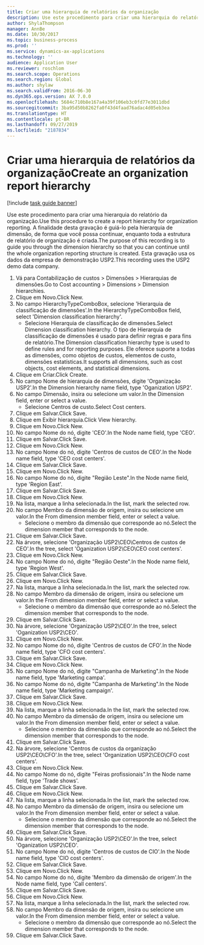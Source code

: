 ```yaml
---
title: Criar uma hierarquia de relatórios da organização
description: Use este procedimento para criar uma hierarquia do relatório da organização.
author: ShylaThompson
manager: AnnBe
ms.date: 10/30/2017
ms.topic: business-process
ms.prod: ''
ms.service: dynamics-ax-applications
ms.technology: ''
audience: Application User
ms.reviewer: roschlom
ms.search.scope: Operations
ms.search.region: Global
ms.author: shylaw
ms.search.validFrom: 2016-06-30
ms.dyn365.ops.version: AX 7.0.0
ms.openlocfilehash: 5684c710b8e167a4a39f106eb3c0fd77e3011dbd
ms.sourcegitcommit: 3ba95d50b8262fa0f43d4faad76adac4d05eb3ea
ms.translationtype: HT
ms.contentlocale: pt-BR
ms.lasthandoff: 09/27/2019
ms.locfileid: "2187834"
---
```

# <a name="create-an-organization-report-hierarchy"></a><span data-ttu-id="78e76-103">Criar uma hierarquia de relatórios da organização</span><span class="sxs-lookup"><span data-stu-id="78e76-103">Create an organization report hierarchy</span></span>

[!include [task guide banner](../../includes/task-guide-banner.md)]

<span data-ttu-id="78e76-104">Use este procedimento para criar uma hierarquia do relatório da organização.</span><span class="sxs-lookup"><span data-stu-id="78e76-104">Use this procedure to create a report hierarchy for organization reporting.</span></span> <span data-ttu-id="78e76-105">A finalidade desta gravação é guiá-lo pela hierarquia de dimensão, de forma que você possa continuar, enquanto toda a estrutura de relatório de organização é criada.</span><span class="sxs-lookup"><span data-stu-id="78e76-105">The purpose of this recording is to guide you through the dimension hierarchy so that you can continue until the whole organization reporting structure is created.</span></span> <span data-ttu-id="78e76-106">Esta gravação usa os dados da empresa de demonstração USP2.</span><span class="sxs-lookup"><span data-stu-id="78e76-106">This recording uses the USP2 demo data company.</span></span>

1. <span data-ttu-id="78e76-107">Vá para Contabilização de custos > Dimensões > Hierarquias de dimensões.</span><span class="sxs-lookup"><span data-stu-id="78e76-107">Go to Cost accounting > Dimensions > Dimension hierarchies.</span></span>
2. <span data-ttu-id="78e76-108">Clique em Novo.</span><span class="sxs-lookup"><span data-stu-id="78e76-108">Click New.</span></span>
3. <span data-ttu-id="78e76-109">No campo HierarchyTypeComboBox, selecione 'Hierarquia de classificação de dimensões'.</span><span class="sxs-lookup"><span data-stu-id="78e76-109">In the HierarchyTypeComboBox field, select 'Dimension classification hierarchy'.</span></span>
    * <span data-ttu-id="78e76-110">Selecione Hierarquia de classificação de dimensões.</span><span class="sxs-lookup"><span data-stu-id="78e76-110">Select Dimension classification hierarchy.</span></span> <span data-ttu-id="78e76-111">O tipo de Hierarquia de classificação de dimensões é usado para definir regras e para fins de relatório.</span><span class="sxs-lookup"><span data-stu-id="78e76-111">The Dimension classification hierarchy type is used to define rules and for reporting purposes.</span></span> <span data-ttu-id="78e76-112">Ele oferece suporte a todas as dimensões, como objetos de custos, elementos de custo, dimensões estatísticas.</span><span class="sxs-lookup"><span data-stu-id="78e76-112">It supports all dimensions, such as cost objects, cost elements, and statistical dimensions.</span></span>  
4. <span data-ttu-id="78e76-113">Clique em Criar.</span><span class="sxs-lookup"><span data-stu-id="78e76-113">Click Create.</span></span>
5. <span data-ttu-id="78e76-114">No campo Nome de hierarquia de dimensões, digite 'Organização USP2'.</span><span class="sxs-lookup"><span data-stu-id="78e76-114">In the Dimension hierarchy name field, type 'Oganization USP2'.</span></span>
6. <span data-ttu-id="78e76-115">No campo Dimensão, insira ou selecione um valor.</span><span class="sxs-lookup"><span data-stu-id="78e76-115">In the Dimension field, enter or select a value.</span></span>
    * <span data-ttu-id="78e76-116">Selecione Centros de custo.</span><span class="sxs-lookup"><span data-stu-id="78e76-116">Select Cost centers.</span></span>  
7. <span data-ttu-id="78e76-117">Clique em Salvar.</span><span class="sxs-lookup"><span data-stu-id="78e76-117">Click Save.</span></span>
8. <span data-ttu-id="78e76-118">Clique em Exibir hierarquia.</span><span class="sxs-lookup"><span data-stu-id="78e76-118">Click View hierarchy.</span></span>
9. <span data-ttu-id="78e76-119">Clique em Novo.</span><span class="sxs-lookup"><span data-stu-id="78e76-119">Click New.</span></span>
10. <span data-ttu-id="78e76-120">No campo Nome do nó, digite 'CEO'.</span><span class="sxs-lookup"><span data-stu-id="78e76-120">In the Node name field, type 'CEO'.</span></span>
11. <span data-ttu-id="78e76-121">Clique em Salvar.</span><span class="sxs-lookup"><span data-stu-id="78e76-121">Click Save.</span></span>
12. <span data-ttu-id="78e76-122">Clique em Novo.</span><span class="sxs-lookup"><span data-stu-id="78e76-122">Click New.</span></span>
13. <span data-ttu-id="78e76-123">No campo Nome do nó, digite 'Centros de custos de CEO'.</span><span class="sxs-lookup"><span data-stu-id="78e76-123">In the Node name field, type 'CEO cost centers'.</span></span>
14. <span data-ttu-id="78e76-124">Clique em Salvar.</span><span class="sxs-lookup"><span data-stu-id="78e76-124">Click Save.</span></span>
15. <span data-ttu-id="78e76-125">Clique em Novo.</span><span class="sxs-lookup"><span data-stu-id="78e76-125">Click New.</span></span>
16. <span data-ttu-id="78e76-126">No campo Nome do nó, digite "Região Leste".</span><span class="sxs-lookup"><span data-stu-id="78e76-126">In the Node name field, type 'Region East'.</span></span>
17. <span data-ttu-id="78e76-127">Clique em Salvar.</span><span class="sxs-lookup"><span data-stu-id="78e76-127">Click Save.</span></span>
18. <span data-ttu-id="78e76-128">Clique em Novo.</span><span class="sxs-lookup"><span data-stu-id="78e76-128">Click New.</span></span>
19. <span data-ttu-id="78e76-129">Na lista, marque a linha selecionada.</span><span class="sxs-lookup"><span data-stu-id="78e76-129">In the list, mark the selected row.</span></span>
20. <span data-ttu-id="78e76-130">No campo Membro da dimensão de origem, insira ou selecione um valor.</span><span class="sxs-lookup"><span data-stu-id="78e76-130">In the From dimension member field, enter or select a value.</span></span>
    * <span data-ttu-id="78e76-131">Selecione o membro da dimensão que corresponde ao nó.</span><span class="sxs-lookup"><span data-stu-id="78e76-131">Select the dimension member that corresponds to the node.</span></span>  
21. <span data-ttu-id="78e76-132">Clique em Salvar.</span><span class="sxs-lookup"><span data-stu-id="78e76-132">Click Save.</span></span>
22. <span data-ttu-id="78e76-133">Na árvore, selecione 'Organização USP2\CEO\Centros de custos de CEO'.</span><span class="sxs-lookup"><span data-stu-id="78e76-133">In the tree, select 'Oganization USP2\CEO\CEO cost centers'.</span></span>
23. <span data-ttu-id="78e76-134">Clique em Novo.</span><span class="sxs-lookup"><span data-stu-id="78e76-134">Click New.</span></span>
24. <span data-ttu-id="78e76-135">No campo Nome do nó, digite "Região Oeste".</span><span class="sxs-lookup"><span data-stu-id="78e76-135">In the Node name field, type 'Region West'.</span></span>
25. <span data-ttu-id="78e76-136">Clique em Salvar.</span><span class="sxs-lookup"><span data-stu-id="78e76-136">Click Save.</span></span>
26. <span data-ttu-id="78e76-137">Clique em Novo.</span><span class="sxs-lookup"><span data-stu-id="78e76-137">Click New.</span></span>
27. <span data-ttu-id="78e76-138">Na lista, marque a linha selecionada.</span><span class="sxs-lookup"><span data-stu-id="78e76-138">In the list, mark the selected row.</span></span>
28. <span data-ttu-id="78e76-139">No campo Membro da dimensão de origem, insira ou selecione um valor.</span><span class="sxs-lookup"><span data-stu-id="78e76-139">In the From dimension member field, enter or select a value.</span></span>
    * <span data-ttu-id="78e76-140">Selecione o membro da dimensão que corresponde ao nó.</span><span class="sxs-lookup"><span data-stu-id="78e76-140">Select the dimension member that corresponds to the node.</span></span>  
29. <span data-ttu-id="78e76-141">Clique em Salvar.</span><span class="sxs-lookup"><span data-stu-id="78e76-141">Click Save.</span></span>
30. <span data-ttu-id="78e76-142">Na árvore, selecione 'Organização USP2\CEO'.</span><span class="sxs-lookup"><span data-stu-id="78e76-142">In the tree, select 'Oganization USP2\CEO'.</span></span>
31. <span data-ttu-id="78e76-143">Clique em Novo.</span><span class="sxs-lookup"><span data-stu-id="78e76-143">Click New.</span></span>
32. <span data-ttu-id="78e76-144">No campo Nome do nó, digite 'Centros de custos de CFO'.</span><span class="sxs-lookup"><span data-stu-id="78e76-144">In the Node name field, type 'CFO cost centers'.</span></span>
33. <span data-ttu-id="78e76-145">Clique em Salvar.</span><span class="sxs-lookup"><span data-stu-id="78e76-145">Click Save.</span></span>
34. <span data-ttu-id="78e76-146">Clique em Novo.</span><span class="sxs-lookup"><span data-stu-id="78e76-146">Click New.</span></span>
35. <span data-ttu-id="78e76-147">No campo Nome do nó, digite "Campanha de Marketing".</span><span class="sxs-lookup"><span data-stu-id="78e76-147">In the Node name field, type 'Marketing campa'.</span></span>
36. <span data-ttu-id="78e76-148">No campo Nome do nó, digite "Campanha de Marketing".</span><span class="sxs-lookup"><span data-stu-id="78e76-148">In the Node name field, type 'Marketing campaign'.</span></span>
37. <span data-ttu-id="78e76-149">Clique em Salvar.</span><span class="sxs-lookup"><span data-stu-id="78e76-149">Click Save.</span></span>
38. <span data-ttu-id="78e76-150">Clique em Novo.</span><span class="sxs-lookup"><span data-stu-id="78e76-150">Click New.</span></span>
39. <span data-ttu-id="78e76-151">Na lista, marque a linha selecionada.</span><span class="sxs-lookup"><span data-stu-id="78e76-151">In the list, mark the selected row.</span></span>
40. <span data-ttu-id="78e76-152">No campo Membro da dimensão de origem, insira ou selecione um valor.</span><span class="sxs-lookup"><span data-stu-id="78e76-152">In the From dimension member field, enter or select a value.</span></span>
    * <span data-ttu-id="78e76-153">Selecione o membro da dimensão que corresponde ao nó.</span><span class="sxs-lookup"><span data-stu-id="78e76-153">Select the dimension member that corresponds to the node.</span></span>  
41. <span data-ttu-id="78e76-154">Clique em Salvar.</span><span class="sxs-lookup"><span data-stu-id="78e76-154">Click Save.</span></span>
42. <span data-ttu-id="78e76-155">Na árvore, selecione 'Centros de custos da organização USP2\CEO\CFO'.</span><span class="sxs-lookup"><span data-stu-id="78e76-155">In the tree, select 'Organization USP2\CEO\CFO cost centers'.</span></span>
43. <span data-ttu-id="78e76-156">Clique em Novo.</span><span class="sxs-lookup"><span data-stu-id="78e76-156">Click New.</span></span>
44. <span data-ttu-id="78e76-157">No campo Nome do nó, digite "Feiras profissionais".</span><span class="sxs-lookup"><span data-stu-id="78e76-157">In the Node name field, type 'Trade shows'.</span></span>
45. <span data-ttu-id="78e76-158">Clique em Salvar.</span><span class="sxs-lookup"><span data-stu-id="78e76-158">Click Save.</span></span>
46. <span data-ttu-id="78e76-159">Clique em Novo.</span><span class="sxs-lookup"><span data-stu-id="78e76-159">Click New.</span></span>
47. <span data-ttu-id="78e76-160">Na lista, marque a linha selecionada.</span><span class="sxs-lookup"><span data-stu-id="78e76-160">In the list, mark the selected row.</span></span>
48. <span data-ttu-id="78e76-161">No campo Membro da dimensão de origem, insira ou selecione um valor.</span><span class="sxs-lookup"><span data-stu-id="78e76-161">In the From dimension member field, enter or select a value.</span></span>
    * <span data-ttu-id="78e76-162">Selecione o membro da dimensão que corresponde ao nó.</span><span class="sxs-lookup"><span data-stu-id="78e76-162">Select the dimension member that corresponds to the node.</span></span>  
49. <span data-ttu-id="78e76-163">Clique em Salvar.</span><span class="sxs-lookup"><span data-stu-id="78e76-163">Click Save.</span></span>
50. <span data-ttu-id="78e76-164">Na árvore, selecione 'Organização USP2\CEO'.</span><span class="sxs-lookup"><span data-stu-id="78e76-164">In the tree, select 'Oganization USP2\CEO'.</span></span>
51. <span data-ttu-id="78e76-165">No campo Nome do nó, digite 'Centros de custos de CIO'.</span><span class="sxs-lookup"><span data-stu-id="78e76-165">In the Node name field, type 'CIO cost centers'.</span></span>
52. <span data-ttu-id="78e76-166">Clique em Salvar.</span><span class="sxs-lookup"><span data-stu-id="78e76-166">Click Save.</span></span>
53. <span data-ttu-id="78e76-167">Clique em Novo.</span><span class="sxs-lookup"><span data-stu-id="78e76-167">Click New.</span></span>
54. <span data-ttu-id="78e76-168">No campo Nome do nó, digite 'Membro da dimensão de origem'.</span><span class="sxs-lookup"><span data-stu-id="78e76-168">In the Node name field, type 'Call centers'.</span></span>
55. <span data-ttu-id="78e76-169">Clique em Salvar.</span><span class="sxs-lookup"><span data-stu-id="78e76-169">Click Save.</span></span>
56. <span data-ttu-id="78e76-170">Clique em Novo.</span><span class="sxs-lookup"><span data-stu-id="78e76-170">Click New.</span></span>
57. <span data-ttu-id="78e76-171">Na lista, marque a linha selecionada.</span><span class="sxs-lookup"><span data-stu-id="78e76-171">In the list, mark the selected row.</span></span>
58. <span data-ttu-id="78e76-172">No campo Membro da dimensão de origem, insira ou selecione um valor.</span><span class="sxs-lookup"><span data-stu-id="78e76-172">In the From dimension member field, enter or select a value.</span></span>
    * <span data-ttu-id="78e76-173">Selecione o membro da dimensão que corresponde ao nó.</span><span class="sxs-lookup"><span data-stu-id="78e76-173">Select the dimension member that corresponds to the node.</span></span>  
59. <span data-ttu-id="78e76-174">Clique em Salvar.</span><span class="sxs-lookup"><span data-stu-id="78e76-174">Click Save.</span></span>

